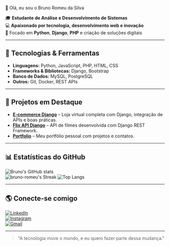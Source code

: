 👋 Olá, eu sou o Bruno Romeu da Silva

🎓 **Estudante de Análise e Desenvolvimento de Sistemas**  
💻 **Apaixonado por tecnologia, desenvolvimento web e inovação**  
🚀 Focado em **Python**, **Django**, **PHP** e criação de soluções digitais  

---

## 🔧 Tecnologias & Ferramentas
- **Linguagens:** Python, JavaScript, PHP, HTML, CSS  
- **Frameworks & Bibliotecas:** Django, Bootstrap  
- **Banco de Dados:** MySQL, PostgreSQL  
- **Outros:** Git, Docker, REST APIs

---

## 📌 Projetos em Destaque
- [**E-commerce Django**](https://github.com/bruno-romeu/ecommerce-Django) – Loja virtual completa com Django, integração de APIs e boas práticas.  
- [**Flix API Django**](https://github.com/bruno-romeu/flix-API-Django) – API de filmes desenvolvida com Django REST Framework.  
- [**Portfolio**](https://github.com/bruno-romeu/portfolio) – Meu portfólio pessoal com projetos e contatos.  

---

## 📊 Estatísticas do GitHub
![Bruno's GitHub stats](https://github-readme-stats.vercel.app/api?username=bruno-romeu&show_icons=true&theme=dark)  
![bruno-romeu's Streak](https://github-readme-streak-stats.herokuapp.com/?user=bruno-romeu&theme=tokyonight&hide_border=false)
![Top Langs](https://github-readme-stats.vercel.app/api/top-langs/?username=bruno-romeu&layout=compact&theme=dark)

---

## 🌎 Conecte-se comigo
[![LinkedIn](https://img.shields.io/badge/LinkedIn-0077B5?style=for-the-badge&logo=linkedin&logoColor=white)](https://www.linkedin.com/in/bruno-romeu-silva)  
[![Instagram](https://img.shields.io/badge/Instagram-E4405F?style=for-the-badge&logo=instagram&logoColor=white)](https://www.instagram.com/_______bruno/)  
[![Gmail](https://img.shields.io/badge/Gmail-D14836?style=for-the-badge&logo=gmail&logoColor=white)](mailto:bruno.rsilva2004@gmail.com)

---

> "A tecnologia move o mundo, e eu quero fazer parte dessa mudança."  
